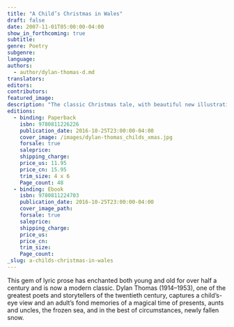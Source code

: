 ```yaml
---
title: "A Child’s Christmas in Wales"
draft: false
date: 2007-11-01T05:00:00-04:00
show_in_forthcoming: true
subtitle:
genre: Poetry
subgenre:
language:
authors:
  - author/dylan-thomas-d.md
translators:
editors:
contributors:
featured_image:
description: "The classic Christmas tale, with beautiful new illustrations "
editions:
  - binding: Paperback
    isbn: 9780811226226
    publication_date: 2016-10-25T23:00:00-04:00
    cover_image: /images/dylan-thomas_childs_xmas.jpg
    forsale: true
    saleprice:
    shipping_charge:
    price_us: 11.95
    price_cn: 15.95
    trim_size: 4 x 6
    Page_count: 48
  - binding: Ebook
    isbn: 9780811224703
    publication_date: 2016-10-25T23:00:00-04:00
    cover_image_path:
    forsale: true
    saleprice:
    shipping_charge:
    price_us:
    price_cn:
    trim_size:
    Page_count:
_slug: a-childs-christmas-in-wales
---
```


This gem of lyric prose has enchanted both young and old for over half a century and is now a modern classic. Dylan Thomas (1914–1953), one of the greatest poets and storytellers of the twentieth century, captures a child’s-eye view and an adult’s fond memories of a magical time of presents, aunts and uncles, the frozen sea, and in the best of circumstances, newly fallen snow.

